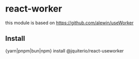 # react-worker

this module is based on https://github.com/alewin/useWorker

## Install
{yarn|pnpm|bun|npm} install @jquiterio/react-useworker 